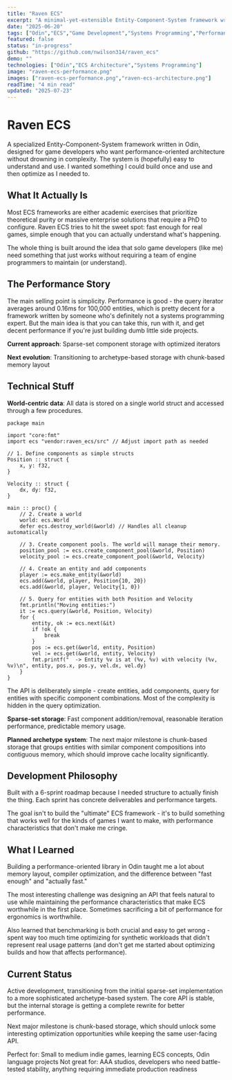 ```yaml
---
title: "Raven ECS"
excerpt: "A minimal-yet-extensible Entity-Component-System framework written in Odin, optimized for solo game developers who want performance without complexity."
date: "2025-06-20"
tags: ["Odin","ECS","Game Development","Systems Programming","Performance"]
featured: false
status: "in-progress"
github: "https://github.com/nwilson314/raven_ecs"
demo: ""
technologies: ["Odin","ECS Architecture","Systems Programming"]
image: "raven-ecs-performance.png"
images: ["raven-ecs-performance.png","raven-ecs-architecture.png"]
readTime: "4 min read"
updated: "2025-07-23"
---
```


# Raven ECS

A specialized Entity-Component-System framework written in Odin, designed for game developers who want performance-oriented architecture without drowning in complexity. The system is (hopefully) easy to understand and use. I wanted something I could build once and use and then optimize as I needed to.

## What It Actually Is

Most ECS frameworks are either academic exercises that prioritize theoretical purity or massive enterprise solutions that require a PhD to configure. Raven ECS tries to hit the sweet spot: fast enough for real games, simple enough that you can actually understand what's happening.

The whole thing is built around the idea that solo game developers (like me) need something that just works without requiring a team of engine programmers to maintain (or understand).

## The Performance Story

The main selling point is simplicity. Performance is good - the query iterator averages around 0.16ms for 100,000 entities, which is pretty decent for a framework written by someone who's definitely not a systems programming expert. But the main idea is that you can take this, run with it, and get decent performance if you're just building dumb little side projects.

**Current approach**: Sparse-set component storage with optimized iterators

**Next evolution**: Transitioning to archetype-based storage with chunk-based memory layout

## Technical Stuff

**World-centric data**: All data is stored on a single world struct and accessed through a few procedures.

```odin
package main

import "core:fmt"
import ecs "vendor:raven_ecs/src" // Adjust import path as needed

// 1. Define components as simple structs
Position :: struct {
	x, y: f32,
}

Velocity :: struct {
	dx, dy: f32,
}

main :: proc() {
	// 2. Create a world
	world: ecs.World
	defer ecs.destroy_world(&world) // Handles all cleanup automatically

	// 3. Create component pools. The world will manage their memory.
	position_pool := ecs.create_component_pool(&world, Position)
	velocity_pool := ecs.create_component_pool(&world, Velocity)

	// 4. Create an entity and add components
	player := ecs.make_entity(&world)
	ecs.add(&world, player, Position{10, 20})
	ecs.add(&world, player, Velocity{1, 0})

	// 5. Query for entities with both Position and Velocity
	fmt.println("Moving entities:")
	it := ecs.query(&world, Position, Velocity)
	for {
		entity, ok := ecs.next(&it)
		if !ok {
			break
		}
		pos := ecs.get(&world, entity, Position)
		vel := ecs.get(&world, entity, Velocity)
		fmt.printf("  -> Entity %v is at (%v, %v) with velocity (%v, %v)\n", entity, pos.x, pos.y, vel.dx, vel.dy)
	}
}
```

The API is deliberately simple - create entities, add components, query for entities with specific component combinations. Most of the complexity is hidden in the query optimization.

**Sparse-set storage**: Fast component addition/removal, reasonable iteration performance, predictable memory usage.

**Planned archetype system**: The next major milestone is chunk-based storage that groups entities with similar component compositions into contiguous memory, which should improve cache locality significantly.

## Development Philosophy

Built with a 6-sprint roadmap because I needed structure to actually finish the thing. Each sprint has concrete deliverables and performance targets.

The goal isn't to build the "ultimate" ECS framework - it's to build something that works well for the kinds of games I want to make, with performance characteristics that don't make me cringe.

## What I Learned

Building a performance-oriented library in Odin taught me a lot about memory layout, compiler optimization, and the difference between "fast enough" and "actually fast."

The most interesting challenge was designing an API that feels natural to use while maintaining the performance characteristics that make ECS worthwhile in the first place. Sometimes sacrificing a bit of performance for ergonomics is worthwhile. 

Also learned that benchmarking is both crucial and easy to get wrong - spent way too much time optimizing for synthetic workloads that didn't represent real usage patterns (and don't get me started about optimizing builds and how that affects performance).

## Current Status

Active development, transitioning from the initial sparse-set implementation to a more sophisticated archetype-based system. The core API is stable, but the internal storage is getting a complete rewrite for better performance.

Next major milestone is chunk-based storage, which should unlock some interesting optimization opportunities while keeping the same user-facing API.

Perfect for: Small to medium indie games, learning ECS concepts, Odin language projects
Not great for: AAA studios, developers who need battle-tested stability, anything requiring immediate production readiness